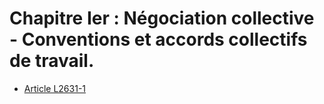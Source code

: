 # Chapitre Ier : Négociation collective - Conventions et accords collectifs de travail.

* [Article L2631-1](./LEGIARTI000018201678.md)
